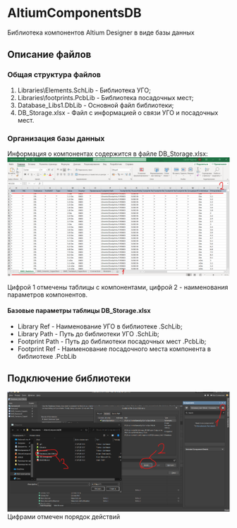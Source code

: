 # AltiumComponentsDB

Библиотека компонентов Altium Designer в виде базы данных

## Описание файлов

### Общая структура файлов

1. Libraries\Elements.SchLib - Библиотека УГО;
2. Libraries\footprints.PcbLib - Библиотека посадочных мест;
3. Database_Libs1.DbLib - Основной файл библиотеки;
4. DB_Storage.xlsx - Файл с информацией о связи УГО и посадочных мест.

### Организация базы данных
Информация о компонентах содержится в файле DB_Storage.xlsx:
![Таблица с данными](Resources/DB_Storage.png)

Цифрой 1 отмечены таблицы с компонентами, цифрой 2 - наименования параметров компонентов.

#### Базовые параметры таблицы DB_Storage.xlsx
* Library Ref - Наименование УГО в библиотеке .SchLib;
* Library Path - Путь до библиотеки УГО .SchLib;
* Footprint Path - Путь до библиотеки посадочных мест .PcbLib;
* Footprint Ref - Наименование посадочного места компонента в библиотеке .PcbLib

## Подключение библиотеки
![Подключение](Resources/install.png)
Цифрами отмечен порядок действий